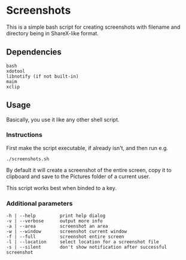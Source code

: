 # Screenshots

This is a simple bash script for creating screenshots with filename and directory being in ShareX-like format.

## Dependencies

```
bash
xdotool
libnotify (if not built-in)
maim
xclip
```

## Usage

Basically, you use it like any other shell script.

### Instructions

First make the script executable, if already isn't, and then run e.g.

```
./screenshots.sh
```

By default it will create a screenshot of the entire screen, copy it to clipboard and save to the Pictures folder of a current user.

This script works best when binded to a key.

### Additional parameters

```
-h | --help         print help dialog
-v | --verbose      output more info
-a | --area         screenshot an area
-w | --window       screenshot current window
-f | --full         screenshot entire screen
-l | --location     select location for a screenshot file
-s | --silent       don't show notification after successful screenshot
```
